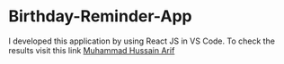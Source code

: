 # Birthday-Reminder-App
I developed this application by using React JS in VS Code.
To check the results visit this link <a href="https://github.com/Muhammad-Hussain-Arif" target="_blank">Muhammad Hussain Arif</a>
